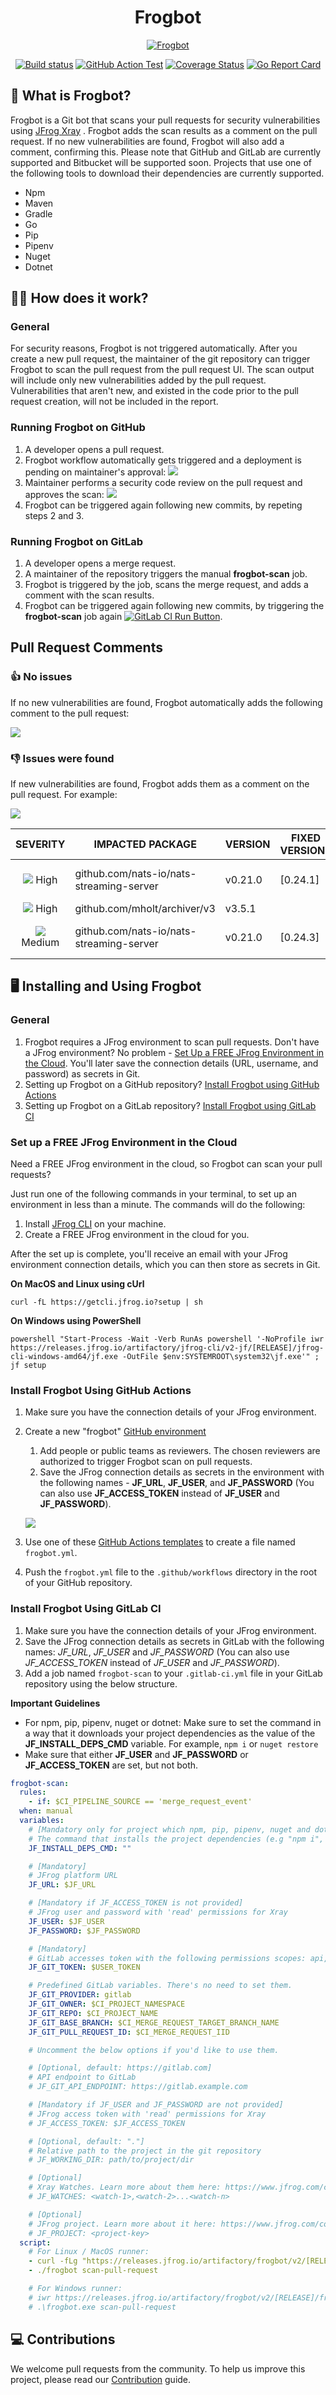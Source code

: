 <div align="center">
   
# Frogbot

[![Frogbot](images/frogbot-intro.png)](#readme)

[![Build status](https://github.com/jfrog/frogbot/actions/workflows/test.yml/badge.svg)](https://github.com/jfrog/frogbot/actions/workflows/test.yml) [![GitHub Action Test](https://github.com/jfrog/frogbot/actions/workflows/action-test.yml/badge.svg)](https://github.com/jfrog/frogbot/actions/workflows/action-test.yml)
[![Coverage Status](https://coveralls.io/repos/github/jfrog/frogbot/badge.svg?branch=dev)](https://coveralls.io/github/jfrog/frogbot?branch=dev) [![Go Report Card](https://goreportcard.com/badge/github.com/jfrog/frogbot)](https://goreportcard.com/report/github.com/jfrog/frogbot)

</div>

## 🤖 What is Frogbot?

Frogbot is a Git bot that scans your pull requests for security vulnerabilities using [JFrog Xray](https://jfrog.com/xray/) . Frogbot adds the scan results as a comment on the pull request. If no new vulnerabilities are found, Frogbot will also add a comment, confirming this.
Please note that GitHub and GitLab are currently supported and Bitbucket will be supported soon.
Projects that use one of the following tools to download their dependencies are currently supported.

- Npm
- Maven
- Gradle
- Go
- Pip
- Pipenv
- Nuget
- Dotnet

## 🕵️‍♀️ How does it work?

### General

For security reasons, Frogbot is not triggered automatically.
After you create a new pull request, the maintainer of the git repository can trigger Frogbot to scan the pull request from the pull request UI. The scan output will include only new vulnerabilities added by the pull request. Vulnerabilities that aren't new, and existed in the code prior to the pull request creation, will not be included in the report.

### Running Frogbot on GitHub

1. A developer opens a pull request.
2. Frogbot workflow automatically gets triggered and a deployment is pending on maintainer's approval: [![](./images/github-pending-deployment.png)](#running-frogbot-on-github)
3. Maintainer performs a security code review on the pull request and approves the scan: [![](./images/github-deployment.gif)](#running-frogbot-on-github)
4. Frogbot can be triggered again following new commits, by repeting steps 2 and 3.

### Running Frogbot on GitLab

1. A developer opens a merge request.
2. A maintainer of the repository triggers the manual **frogbot-scan** job.
3. Frogbot is triggered by the job, scans the merge request, and adds a comment with the scan results.
4. Frogbot can be triggered again following new commits, by triggering the **frogbot-scan** job again
   [![GitLab CI Run Button](./images/gitlab-run-button.png)](#-Using-Frogbot-with-GitLab-CI).

## Pull Request Comments

### 👍 No issues

If no new vulnerabilities are found, Frogbot automatically adds the following comment to the pull request:

[![](https://raw.githubusercontent.com/jfrog/frogbot/master/resources/noVulnerabilityBanner.png)](#-no-issues)

### 👎 Issues were found

If new vulnerabilities are found, Frogbot adds them as a comment on the pull request. For example:

[![](https://raw.githubusercontent.com/jfrog/frogbot/master/resources/vulnerabilitiesBanner.png)](#-issues-were-found)

|                                            SEVERITY                                             | IMPACTED PACKAGE                         | VERSION | FIXED VERSIONS | COMPONENT                                | COMPONENT VERSION | CVE            |
| :---------------------------------------------------------------------------------------------: | ---------------------------------------- | ------- | -------------- | ---------------------------------------- | :---------------: | -------------- |
|   ![](https://raw.githubusercontent.com/jfrog/frogbot/master/resources/highSeverity.png) High   | github.com/nats-io/nats-streaming-server | v0.21.0 | [0.24.1]       | github.com/nats-io/nats-streaming-server |      v0.21.0      | CVE-2022-24450 |
|   ![](https://raw.githubusercontent.com/jfrog/frogbot/master/resources/highSeverity.png) High   | github.com/mholt/archiver/v3             | v3.5.1  |                | github.com/mholt/archiver/v3             |      v3.5.1       |
| ![](https://raw.githubusercontent.com/jfrog/frogbot/master/resources/mediumSeverity.png) Medium | github.com/nats-io/nats-streaming-server | v0.21.0 | [0.24.3]       | github.com/nats-io/nats-streaming-server |      v0.21.0      | CVE-2022-26652 |

## 🖥️ Installing and Using Frogbot

### General

1. Frogbot requires a JFrog environment to scan pull requests. Don't have a JFrog environment? No problem - [Set Up a FREE JFrog Environment in the Cloud](#set-up-a-free-jfrog-environment-in-the-cloud). You'll later save the connection details (URL, username, and password) as secrets in Git.
2. Setting up Frogbot on a GitHub repository? [Install Frogbot using GitHub Actions](#install-frogbot-using-github-actions)
3. Setting up Frogbot on a GitLab repository? [Install Frogbot using GitLab CI](#install-frogbot-using-gitlab-ci)

### Set up a FREE JFrog Environment in the Cloud

Need a FREE JFrog environment in the cloud, so Frogbot can scan your pull requests?

Just run one of the following commands in your terminal, to set up an environment in less than a minute. The commands will do the following:

1. Install [JFrog CLI](https://www.jfrog.com/confluence/display/CLI/JFrog+CLI) on your machine.
2. Create a FREE JFrog environment in the cloud for you.

After the set up is complete, you'll receive an email with your JFrog environment connection details, which you can then store as secrets in Git.

**On MacOS and Linux using cUrl**

```
curl -fL https://getcli.jfrog.io?setup | sh
```

**On Windows using PowerShell**

```
powershell "Start-Process -Wait -Verb RunAs powershell '-NoProfile iwr https://releases.jfrog.io/artifactory/jfrog-cli/v2-jf/[RELEASE]/jfrog-cli-windows-amd64/jf.exe -OutFile $env:SYSTEMROOT\system32\jf.exe'" ; jf setup
```

### Install Frogbot Using GitHub Actions

1. Make sure you have the connection details of your JFrog environment.
2. Create a new "frogbot" [GitHub environment](https://docs.github.com/en/actions/deployment/targeting-different-environments/using-environments-for-deployment#creating-an-environment)

   1. Add people or public teams as reviewers. The chosen reviewers are authorized to trigger Frogbot scan on pull requests.
   2. Save the JFrog connection details as secrets in the environment with the following names - **JF_URL**, **JF_USER**, and **JF_PASSWORD** (You can also use **JF_ACCESS_TOKEN** instead of **JF_USER** and **JF_PASSWORD**).

   ![](images/github-environment.png)

3. Use one of these [GitHub Actions templates](templates/github-actions/README.md#frogbot-gitHub-actions-templates) to create a file named `frogbot.yml`.
4. Push the `frogbot.yml` file to the `.github/workflows` directory in the root of your GitHub repository.

### Install Frogbot Using GitLab CI

1. Make sure you have the connection details of your JFrog environment.
2. Save the JFrog connection details as secrets in GitLab with the following names: _JF_URL_, _JF_USER_ and _JF_PASSWORD_ (You can also use _JF_ACCESS_TOKEN_ instead of _JF_USER_ and _JF_PASSWORD_).
3. Add a job named `frogbot-scan` to your `.gitlab-ci.yml` file in your GitLab repository using the below structure.

**Important Guidelines**

- For npm, pip, pipenv, nuget or dotnet: Make sure to set the command in a way that it downloads your project dependencies as the value of the **JF_INSTALL_DEPS_CMD** variable. For example, `npm i` or `nuget restore`
- Make sure that either **JF_USER** and **JF_PASSWORD** or **JF_ACCESS_TOKEN** are set, but not both.

```yml
frogbot-scan:
  rules:
    - if: $CI_PIPELINE_SOURCE == 'merge_request_event'
  when: manual
  variables:
    # [Mandatory only for project which npm, pip, pipenv, nuget and dotnet]
    # The command that installs the project dependencies (e.g "npm i", "nuget restore" or "dotnet restore")
    JF_INSTALL_DEPS_CMD: ""

    # [Mandatory]
    # JFrog platform URL
    JF_URL: $JF_URL

    # [Mandatory if JF_ACCESS_TOKEN is not provided]
    # JFrog user and password with 'read' permissions for Xray
    JF_USER: $JF_USER
    JF_PASSWORD: $JF_PASSWORD

    # [Mandatory]
    # GitLab accesses token with the following permissions scopes: api, read_api, read_user, read_repository
    JF_GIT_TOKEN: $USER_TOKEN

    # Predefined GitLab variables. There's no need to set them.
    JF_GIT_PROVIDER: gitlab
    JF_GIT_OWNER: $CI_PROJECT_NAMESPACE
    JF_GIT_REPO: $CI_PROJECT_NAME
    JF_GIT_BASE_BRANCH: $CI_MERGE_REQUEST_TARGET_BRANCH_NAME
    JF_GIT_PULL_REQUEST_ID: $CI_MERGE_REQUEST_IID

    # Uncomment the below options if you'd like to use them.

    # [Optional, default: https://gitlab.com]
    # API endpoint to GitLab
    # JF_GIT_API_ENDPOINT: https://gitlab.example.com

    # [Mandatory if JF_USER and JF_PASSWORD are not provided]
    # JFrog access token with 'read' permissions for Xray
    # JF_ACCESS_TOKEN: $JF_ACCESS_TOKEN

    # [Optional, default: "."]
    # Relative path to the project in the git repository
    # JF_WORKING_DIR: path/to/project/dir

    # [Optional]
    # Xray Watches. Learn more about them here: https://www.jfrog.com/confluence/display/JFROG/Configuring+Xray+Watches
    # JF_WATCHES: <watch-1>,<watch-2>...<watch-n>

    # [Optional]
    # JFrog project. Learn more about it here: https://www.jfrog.com/confluence/display/JFROG/Projects
    # JF_PROJECT: <project-key>
  script:
    # For Linux / MacOS runner:
    - curl -fLg "https://releases.jfrog.io/artifactory/frogbot/v2/[RELEASE]/getFrogbot.sh" | sh
    - ./frogbot scan-pull-request

    # For Windows runner:
    # iwr https://releases.jfrog.io/artifactory/frogbot/v2/[RELEASE]/frogbot-windows-amd64/frogbot.exe -OutFile .\frogbot.exe
    # .\frogbot.exe scan-pull-request
```

## 💻 Contributions

We welcome pull requests from the community. To help us improve this project, please read our [Contribution](./CONTRIBUTING.md#-guidelines) guide.
